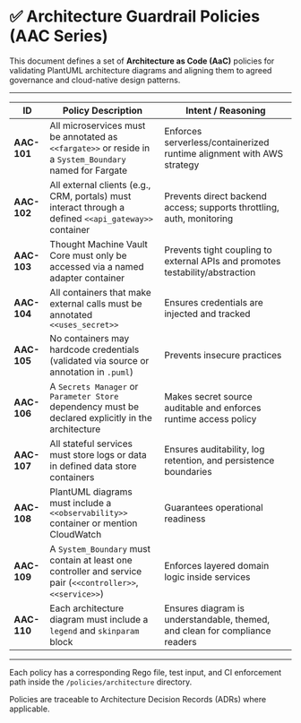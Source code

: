 
# ✅ Architecture Guardrail Policies (AAC Series)

This document defines a set of **Architecture as Code (AaC)** policies for validating PlantUML architecture diagrams and aligning them to agreed governance and cloud-native design patterns.

---

| **ID**      | **Policy Description**                                                                                      | **Intent / Reasoning**                                                        |
| ----------- | ----------------------------------------------------------------------------------------------------------- | ----------------------------------------------------------------------------- |
| **AAC-101** | All microservices must be annotated as `<<fargate>>` or reside in a `System_Boundary` named for Fargate     | Enforces serverless/containerized runtime alignment with AWS strategy         |
| **AAC-102** | All external clients (e.g., CRM, portals) must interact through a defined `<<api_gateway>>` container       | Prevents direct backend access; supports throttling, auth, monitoring         |
| **AAC-103** | Thought Machine Vault Core must only be accessed via a named adapter container                              | Prevents tight coupling to external APIs and promotes testability/abstraction |
| **AAC-104** | All containers that make external calls must be annotated `<<uses_secret>>`                                 | Ensures credentials are injected and tracked                                  |
| **AAC-105** | No containers may hardcode credentials (validated via source or annotation in `.puml`)                      | Prevents insecure practices                                                   |
| **AAC-106** | A `Secrets Manager` or `Parameter Store` dependency must be declared explicitly in the architecture         | Makes secret source auditable and enforces runtime access policy              |
| **AAC-107** | All stateful services must store logs or data in defined data store containers                              | Ensures auditability, log retention, and persistence boundaries               |
| **AAC-108** | PlantUML diagrams must include a `<<observability>>` container or mention CloudWatch                        | Guarantees operational readiness                                              |
| **AAC-109** | A `System_Boundary` must contain at least one controller and service pair (`<<controller>>`, `<<service>>`) | Enforces layered domain logic inside services                                 |
| **AAC-110** | Each architecture diagram must include a `legend` and `skinparam` block                                     | Ensures diagram is understandable, themed, and clean for compliance readers   |

---

Each policy has a corresponding Rego file, test input, and CI enforcement path inside the `/policies/architecture` directory.

Policies are traceable to Architecture Decision Records (ADRs) where applicable.
